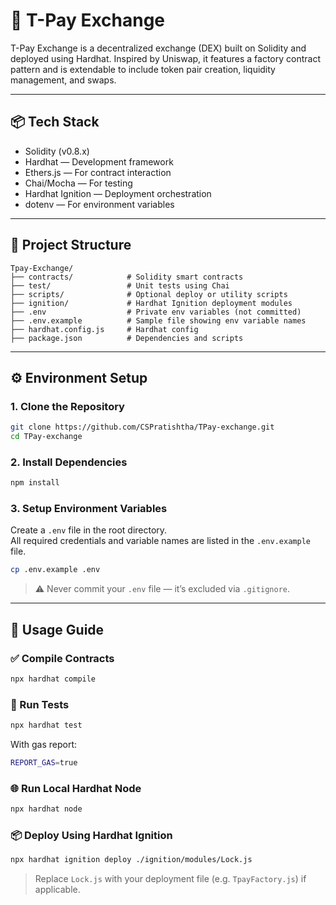 # 🏦 T-Pay Exchange

T-Pay Exchange is a decentralized exchange (DEX) built on Solidity and deployed using Hardhat. Inspired by Uniswap, it features a factory contract pattern and is extendable to include token pair creation, liquidity management, and swaps.

---

## 📦 Tech Stack

- Solidity (v0.8.x)
- Hardhat — Development framework
- Ethers.js — For contract interaction
- Chai/Mocha — For testing
- Hardhat Ignition — Deployment orchestration
- dotenv — For environment variables

---

## 📁 Project Structure

```
Tpay-Exchange/
├── contracts/            # Solidity smart contracts
├── test/                 # Unit tests using Chai
├── scripts/              # Optional deploy or utility scripts
├── ignition/             # Hardhat Ignition deployment modules
├── .env                  # Private env variables (not committed)
├── .env.example          # Sample file showing env variable names
├── hardhat.config.js     # Hardhat config
├── package.json          # Dependencies and scripts
```

---

## ⚙️ Environment Setup

### 1. Clone the Repository

```bash
git clone https://github.com/CSPratishtha/TPay-exchange.git
cd TPay-exchange
```

### 2. Install Dependencies

```bash
npm install
```

### 3. Setup Environment Variables

Create a `.env` file in the root directory.  
All required credentials and variable names are listed in the `.env.example` file.

```bash
cp .env.example .env
```

> ⚠️ Never commit your `.env` file — it’s excluded via `.gitignore`.

---

## 🚀 Usage Guide

### ✅ Compile Contracts

```bash
npx hardhat compile
```

### 🧪 Run Tests

```bash
npx hardhat test
```

With gas report:

```bash
REPORT_GAS=true 
```

### 🌐 Run Local Hardhat Node

```bash
npx hardhat node
```

### 📦 Deploy Using Hardhat Ignition

```bash
npx hardhat ignition deploy ./ignition/modules/Lock.js
```

> Replace `Lock.js` with your deployment file (e.g. `TpayFactory.js`) if applicable.




